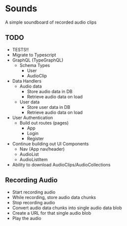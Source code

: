 # Sounds

A simple soundboard of recorded audio clips

## TODO

- TESTS!!
- Migrate to Typescript
- GraphQL (TypeGraphQL)
  - Schema Types
    - User
    - AudioClip
- Data Handlers
  - Audio data
    - Store audio data in DB
    - Retrieve audio data on load
  - User data
    - Store user data in DB
    - Retrieve audio data on load
- User Authentication
  - Build out routes (pages)
    - App
    - Login
    - Register
- Continue building out UI Components
  - Nav (App nav/header)
  - AudioList
  - AudioListItem
- Ability to download AudioClips/AudioCollections

## Recording Audio

- Start recording audio
- While recording, store audio data chunks
- Stop recording audio
- Convert audio data chunks into single audio data blob
- Create a URL for that single audio blob
- Play the audio
